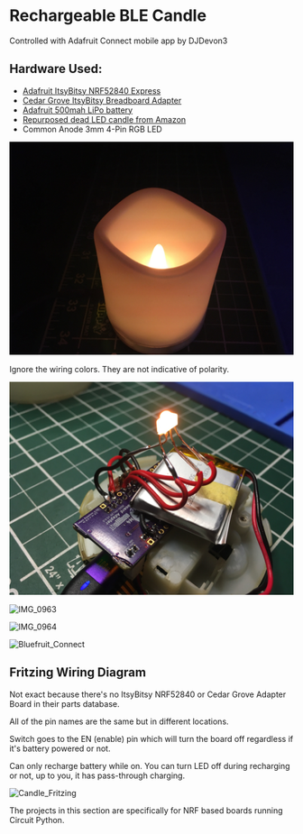 # Rechargeable BLE Candle
Controlled with Adafruit Connect mobile app by DJDevon3

## Hardware Used:
- [Adafruit ItsyBitsy NRF52840 Express](https://www.adafruit.com/product/4481)
- [Cedar Grove ItsyBitsy Breadboard Adapter](https://github.com/CedarGroveStudios/ItsyBitsyBreadboardAdapter)
- [Adafruit 500mah LiPo battery](https://www.adafruit.com/product/1578)
- [Repurposed dead LED candle from Amazon](https://www.amazon.com/gp/product/B077WT8FKV)
- Common Anode 3mm 4-Pin RGB LED

![BLE Candle](https://raw.githubusercontent.com/DJDevon3/My_Circuit_Python_Projects/main/Boards/nrf/ItsyBitsy%20NRF52840%20Express/BLE%20Candle/Candle.jpg)

Ignore the wiring colors. They are not indicative of polarity.

![BLE Candle Wiring](https://raw.githubusercontent.com/DJDevon3/My_Circuit_Python_Projects/main/Boards/nrf/ItsyBitsy%20NRF52840%20Express/BLE%20Candle/Candle_Wiring.jpg)

![IMG_0963](https://github.com/DJDevon3/My_Circuit_Python_Projects/assets/49322231/64a7c783-afdc-409b-b8f6-2bb536821ba1)

![IMG_0964](https://github.com/DJDevon3/My_Circuit_Python_Projects/assets/49322231/3f2749fe-e61a-4156-8403-cd54f1c7534c)

![Bluefruit_Connect](https://github.com/DJDevon3/My_Circuit_Python_Projects/assets/49322231/2c49af98-d2c8-4f42-8c47-211fbf07a992)

## Fritzing Wiring Diagram
Not exact because there's no ItsyBitsy NRF52840 or Cedar Grove Adapter Board in their parts database. 

All of the pin names are the same but in different locations.

Switch goes to the EN (enable) pin which will turn the board off regardless if it's battery powered or not. 

Can only recharge battery while on. You can turn LED off during recharging or not, up to you, it has pass-through charging.

![Candle_Fritzing](https://github.com/DJDevon3/My_Circuit_Python_Projects/assets/49322231/b5f15513-a911-4709-99e3-c70a4253f7a0)

The projects in this section are specifically for NRF based boards running Circuit Python.
